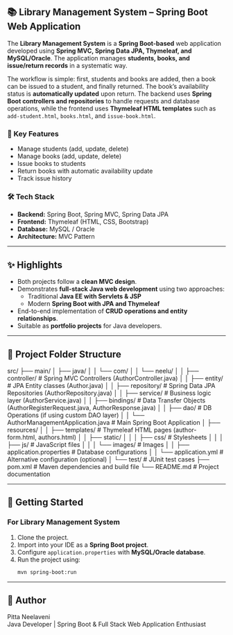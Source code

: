## 📚 Library Management System – Spring Boot Web Application

The **Library Management System** is a **Spring Boot-based** web application developed using **Spring MVC, Spring Data JPA, Thymeleaf, and MySQL/Oracle**. The application manages **students, books, and issue/return records** in a systematic way.  

The workflow is simple: first, students and books are added, then a book can be issued to a student, and finally returned. The book’s availability status is **automatically updated** upon return. The backend uses **Spring Boot controllers and repositories** to handle requests and database operations, while the frontend uses **Thymeleaf HTML templates** such as `add-student.html`, `books.html`, and `issue-book.html`.

### 🔑 Key Features
- Manage students (add, update, delete)  
- Manage books (add, update, delete)  
- Issue books to students  
- Return books with automatic availability update  
- Track issue history  

### 🛠 Tech Stack
- **Backend:** Spring Boot, Spring MVC, Spring Data JPA  
- **Frontend:** Thymeleaf (HTML, CSS, Bootstrap)  
- **Database:** MySQL / Oracle  
- **Architecture:** MVC Pattern  

---

## ✨ Highlights

- Both projects follow a **clean MVC design**.  
- Demonstrates **full-stack Java web development** using two approaches:  
  - Traditional **Java EE with Servlets & JSP**  
  - Modern **Spring Boot with JPA and Thymeleaf**  
- End-to-end implementation of **CRUD operations and entity relationships**.  
- Suitable as **portfolio projects** for Java developers.  

---
## 📂 Project Folder Structure

src/
├── main/
│   ├── java/
│   │   └── com/
│   │       └── neelu/
│   │           ├── controller/                 # Spring MVC Controllers (AuthorController.java)
│   │           ├── entity/                     # JPA Entity classes (Author.java)
│   │           ├── repository/                 # Spring Data JPA Repositories (AuthorRepository.java)
│   │           ├── service/                    # Business logic layer (AuthorService.java)
│   │           ├── bindings/                   # Data Transfer Objects (AuthorRegisterRequest.java, AuthorResponse.java)
│   │           ├── dao/                        # DB Operations (if using custom DAO layer)
│   │           └── AuthorManagementApplication.java   # Main Spring Boot Application
│   ├── resources/
│   │   ├── templates/                          # Thymeleaf HTML pages (author-form.html, authors.html)
│   │   ├── static/
│   │   │   ├── css/                            # Stylesheets
│   │   │   ├── js/                             # JavaScript files
│   │   │   └── images/                         # Images
│   │   ├── application.properties              # Database configurations
│   │   └── application.yml                     # Alternative configuration (optional)
│   └── test/                                   # JUnit test cases
├── pom.xml                                     # Maven dependencies and build file
└── README.md                                   # Project documentation





---

## 🚀 Getting Started
### For Library Management System
1. Clone the project.  
2. Import into your IDE as a **Spring Boot project**.  
3. Configure `application.properties` with **MySQL/Oracle database**.  
4. Run the project using:  
   ```bash
   mvn spring-boot:run

---
## 👤 Author  
Pitta Neelaveni  
Java Developer | Spring Boot & Full Stack Web Application Enthusiast  

